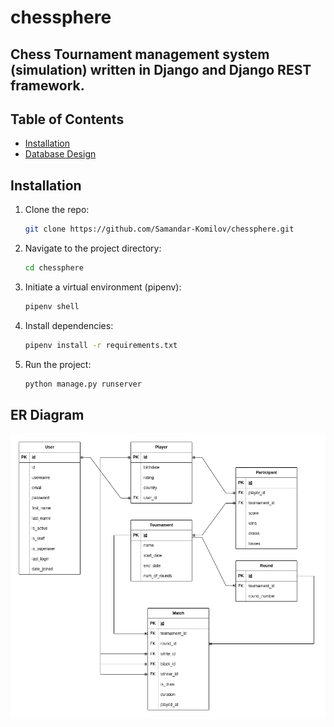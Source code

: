 # chessphere
## Chess Tournament management system (simulation) written in Django and Django REST framework. 

## Table of Contents
- [Installation](#installation)
- [Database Design](#database-design)

## Installation
1. Clone the repo:
    ```sh
    git clone https://github.com/Samandar-Komilov/chessphere.git
    ```
2. Navigate to the project directory:
    ```sh
    cd chessphere
    ```
3. Initiate a virtual environment (pipenv):
    ```sh
    pipenv shell
    ```
3. Install dependencies:
    ```sh
    pipenv install -r requirements.txt
    ```
4. Run the project:
    ```sh
    python manage.py runserver
    ```

## ER Diagram
![ER Diagram](chessphere_dbschema.png)
